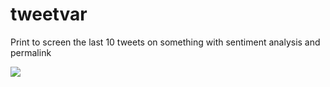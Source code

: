 # tweetvar
Print to screen the last 10 tweets on something with sentiment analysis and permalink


<img src="http://jkwebco.com/wp-content/uploads/2017/03/Screenshot-from-2017-03-26-12-00-09.png">

<source src="https://www.w3schools.com/html/horse.ogg" type="audio/ogg">

